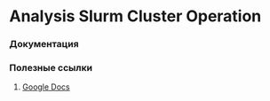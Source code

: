 # Analysis Slurm Cluster Operation

### Документация

### Полезные ссылки

1. [Google Docs](https://docs.google.com/document/d/1T4kAQRVPIS_HRxowqBfzrfq5gLNTEqAqMr_GZp2gn98/edit?usp=sharing)